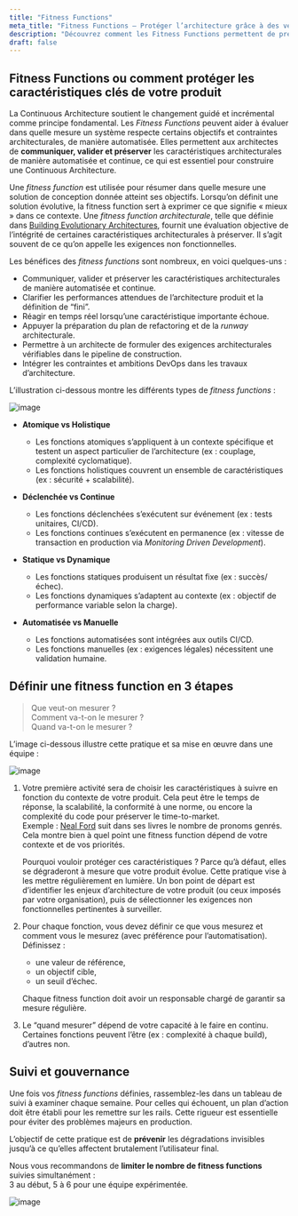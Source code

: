 ```yaml
---
title: "Fitness Functions"
meta_title: "Fitness Functions – Protéger l’architecture grâce à des vérifications automatisées"
description: "Découvrez comment les Fitness Functions permettent de préserver les caractéristiques clés de votre architecture en les mesurant régulièrement et automatiquement."
draft: false
---
```


## Fitness Functions ou comment protéger les caractéristiques clés de votre produit

La Continuous Architecture soutient le changement guidé et incrémental comme principe fondamental. Les *Fitness Functions* peuvent aider à évaluer dans quelle mesure un système respecte certains objectifs et contraintes architecturales, de manière automatisée. Elles permettent aux architectes de **communiquer, valider et préserver** les caractéristiques architecturales de manière automatisée et continue, ce qui est essentiel pour construire une Continuous Architecture.

Une *fitness function* est utilisée pour résumer dans quelle mesure une solution de conception donnée atteint ses objectifs. Lorsqu’on définit une solution évolutive, la fitness function sert à exprimer ce que signifie « mieux » dans ce contexte. Une *fitness function architecturale*, telle que définie dans [Building Evolutionary Architectures](http://www.thoughtworks.com/books/building-evolutionary-architectures), fournit une évaluation objective de l’intégrité de certaines caractéristiques architecturales à préserver. Il s’agit souvent de ce qu’on appelle les exigences non fonctionnelles.

Les bénéfices des *fitness functions* sont nombreux, en voici quelques-uns :

* Communiquer, valider et préserver les caractéristiques architecturales de manière automatisée et continue.
* Clarifier les performances attendues de l’architecture produit et la définition de “fini”.
* Réagir en temps réel lorsqu’une caractéristique importante échoue.
* Appuyer la préparation du plan de refactoring et de la *runway* architecturale.
* Permettre à un architecte de formuler des exigences architecturales vérifiables dans le pipeline de construction.
* Intégrer les contraintes et ambitions DevOps dans les travaux d’architecture.

L’illustration ci-dessous montre les différents types de *fitness functions* :

![image](./images/practices/misc/fitness-functions-types.png)

* **Atomique vs Holistique**
  * Les fonctions atomiques s’appliquent à un contexte spécifique et testent un aspect particulier de l’architecture (ex : couplage, complexité cyclomatique).
  * Les fonctions holistiques couvrent un ensemble de caractéristiques (ex : sécurité + scalabilité).

* **Déclenchée vs Continue**
  * Les fonctions déclenchées s’exécutent sur événement (ex : tests unitaires, CI/CD).
  * Les fonctions continues s’exécutent en permanence (ex : vitesse de transaction en production via *Monitoring Driven Development*).

* **Statique vs Dynamique**
  * Les fonctions statiques produisent un résultat fixe (ex : succès/échec).
  * Les fonctions dynamiques s’adaptent au contexte (ex : objectif de performance variable selon la charge).

* **Automatisée vs Manuelle**
  * Les fonctions automatisées sont intégrées aux outils CI/CD.
  * Les fonctions manuelles (ex : exigences légales) nécessitent une validation humaine.

## Définir une fitness function en 3 étapes

> Que veut-on mesurer ?  
> Comment va-t-on le mesurer ?  
> Quand va-t-on le mesurer ?

L’image ci-dessous illustre cette pratique et sa mise en œuvre dans une équipe :

![image](./images/practices/kit-fitness-functions.jpeg)

1. Votre première activité sera de choisir les caractéristiques à suivre en fonction du contexte de votre produit. Cela peut être le temps de réponse, la scalabilité, la conformité à une norme, ou encore la complexité du code pour préserver le time-to-market.  
   Exemple : [Neal Ford](http://nealford.com/) suit dans ses livres le nombre de pronoms genrés. Cela montre bien à quel point une fitness function dépend de votre contexte et de vos priorités.

   Pourquoi vouloir protéger ces caractéristiques ? Parce qu’à défaut, elles se dégraderont à mesure que votre produit évolue. Cette pratique vise à les mettre régulièrement en lumière. Un bon point de départ est d’identifier les enjeux d’architecture de votre produit (ou ceux imposés par votre organisation), puis de sélectionner les exigences non fonctionnelles pertinentes à surveiller.

2. Pour chaque fonction, vous devez définir ce que vous mesurez et comment vous le mesurez (avec préférence pour l’automatisation). Définissez :
   * une valeur de référence,
   * un objectif cible,
   * un seuil d’échec.

   Chaque fitness function doit avoir un responsable chargé de garantir sa mesure régulière.

3. Le “quand mesurer” dépend de votre capacité à le faire en continu. Certaines fonctions peuvent l’être (ex : complexité à chaque build), d’autres non.

## Suivi et gouvernance

Une fois vos *fitness functions* définies, rassemblez-les dans un tableau de suivi à examiner chaque semaine. Pour celles qui échouent, un plan d’action doit être établi pour les remettre sur les rails. Cette rigueur est essentielle pour éviter des problèmes majeurs en production.

L’objectif de cette pratique est de **prévenir** les dégradations invisibles jusqu’à ce qu’elles affectent brutalement l’utilisateur final.

Nous vous recommandons de **limiter le nombre de fitness functions** suivies simultanément :  
3 au début, 5 à 6 pour une équipe expérimentée.

![image](./images/practices/misc/fitness-functions-board.png)
